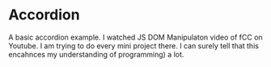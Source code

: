 # Accordion
A basic accordion example.
I watched JS DOM Manipulaton video of fCC on Youtube. I am trying to do every mini project there. I can surely tell that this encahnces my understanding of programming) a lot.
